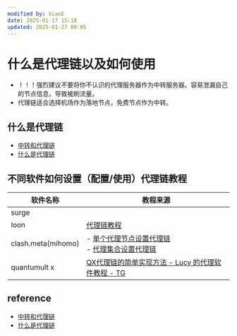 ```yaml
---
modified by: XiaoE
date: 2025-01-17 15:18
updated: 2025-01-27 00:05
---
```

# 什么是代理链以及如何使用
- ！！！强烈建议不要将你不认识的代理服务器作为中转服务器。容易泄漏自己的节点信息，导致被刷流量。
- 代理链适合选择机场作为落地节点，免费节点作为中转。

## 什么是代理链
- [中转和代理链](https://github.com/LaolunsiG/XiaoE_PCR/blob/main/Agency_Wiki/%E4%B8%AD%E8%BD%AC%E5%92%8C%E4%BB%A3%E7%90%86%E9%93%BE/%E4%B8%AD%E8%BD%AC-%E4%BB%A3%E7%90%86%E9%93%BE.pdf)
- [什么是代理链](https://github.com/LaolunsiG/XiaoE_PCR/blob/main/Agency_Wiki/%E4%B8%AD%E8%BD%AC-%E4%BB%A3%E7%90%86%E9%93%BE.pdf)

## 不同软件如何设置（配置/使用）代理链教程

| 软件名称               | 教程来源                                                                                                                             |
| ------------------ | -------------------------------------------------------------------------------------------------------------------------------- |
| surge              |                                                                                                                                  |
| loon               | [代理链教程](https://coffee-elderberry-22b.notion.site/a48b7ec42e704b95bff9ba6396785bd4)                                              |
| clash.meta(mihomo) | - [单个代理节点设置代理链](https://wiki.metacubex.one/config/proxies/)<br>- [代理集合设置代理链](https://wiki.metacubex.one/config/proxy-providers/) |
| quantumult x       | [QX代理链的简单实现方法 - Lucy 的代理软件教程 - TG](https://t.me/Luca_Some/272)                                                                   |

## reference
- [中转和代理链](https://github.com/LaolunsiG/XiaoE_PCR/blob/main/Agency_Wiki/%E4%B8%AD%E8%BD%AC%E5%92%8C%E4%BB%A3%E7%90%86%E9%93%BE/%E4%B8%AD%E8%BD%AC-%E4%BB%A3%E7%90%86%E9%93%BE.pdf)
- [什么是代理链](https://github.com/LaolunsiG/XiaoE_PCR/blob/main/Agency_Wiki/%E4%B8%AD%E8%BD%AC-%E4%BB%A3%E7%90%86%E9%93%BE.pdf)